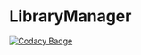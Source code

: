 # LibraryManager

[![Codacy Badge](https://api.codacy.com/project/badge/Grade/00d8559f78b14bfaa99474a26a31ad25)](https://app.codacy.com/gh/library-manager/LibraryManager?utm_source=github.com&utm_medium=referral&utm_content=library-manager/LibraryManager&utm_campaign=Badge_Grade_Settings)